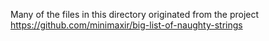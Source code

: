 Many of the files in this directory originated from the project
https://github.com/minimaxir/big-list-of-naughty-strings
